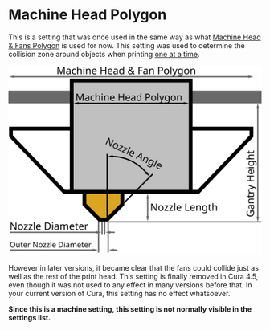 Machine Head Polygon
====
This is a setting that was once used in the same way as what [Machine Head & Fans Polygon](machine_head_with_fans_polygon.md) is used for now. This setting was used to determine the collision zone around objects when printing [one at a time](print_sequence.md).

![Dimensions of the print head](images/head_dimensions.svg)

However in later versions, it became clear that the fans could collide just as well as the rest of the print head. This setting is finally removed in Cura 4.5, even though it was not used to any effect in many versions before that. In your current version of Cura, this setting has no effect whatsoever.

**Since this is a machine setting, this setting is not normally visible in the settings list.**